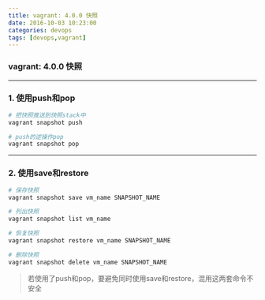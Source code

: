 ```yaml
---
title: vagrant: 4.0.0 快照
date: 2016-10-03 10:23:00
categories: devops
tags: [devops,vagrant]
---
```

### vagrant: 4.0.0 快照

---

### 1. 使用push和pop
``` bash
# 把快照推送到快照stack中
vagrant snapshot push

# push的逆操作pop
vagrant snapshot pop
```

---

### 2. 使用save和restore
``` bash
# 保存快照
vagrant snapshot save vm_name SNAPSHOT_NAME

# 列出快照
vagrant snapshot list vm_name

# 恢复快照
vagrant snapshot restore vm_name SNAPSHOT_NAME

# 删除快照
vagrant snapshot delete vm_name SNAPSHOT_NAME
```
> 若使用了push和pop，要避免同时使用save和restore，混用这两套命令不安全
